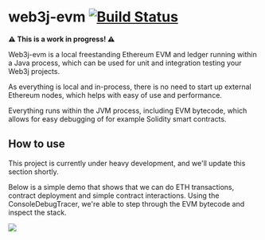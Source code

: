 # web3j-evm [![Build Status](https://travis-ci.org/web3j/evm.svg?branch=master)](https://travis-ci.org/web3j/evm)

**⚠️ This is a work in progress! ⚠**

Web3j-evm is a local freestanding Ethereum EVM and ledger running within a Java process, which can be used for unit and integration testing your Web3j projects.

As everything is local and in-process, there is no need to start up external Ethereum nodes, which helps with easy of use and performance.

Everything runs within the JVM process, including EVM bytecode, which allows for easy debugging of for example Solidity smart contracts.

## How to use

This project is currently under heavy development, and we'll update this section shortly.

Below is a simple demo that shows that we can do ETH transactions, contract deployment and simple contract interactions.
Using the ConsoleDebugTracer, we're able to step through the EVM bytecode and inspect the stack.

![](https://raw.githubusercontent.com/web3j/evm/master/resources/web3j-evm-demo.gif)
